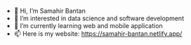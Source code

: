 - 👋 Hi, I’m Samahir Bantan
- 👀 I’m interested in data science and software development
- 🌱 I’m currently learning web and mobile application
- 📫 Here is my website: https://samahir-bantan.netlify.app/

<!---
samahirban/samahirban is a ✨ special ✨ repository because its `README.md` (this file) appears on your GitHub profile.
You can click the Preview link to take a look at your changes.
--->
